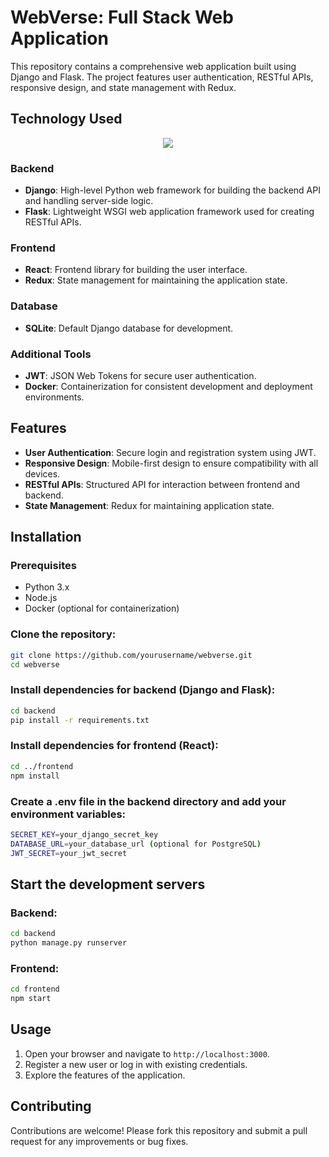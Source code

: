 # WebVerse: Full Stack Web Application

This repository contains a comprehensive web application built using Django and Flask. The project features user authentication, RESTful APIs, responsive design, and state management with Redux.

## Technology Used

<p align="center">
  <a href="https://skillicons.dev">
    <img src="https://skillicons.dev/icons?i=react,redux,django,flask,sqlite,docker" />
  </a>
</p>

### Backend
- **Django**: High-level Python web framework for building the backend API and handling server-side logic.
- **Flask**: Lightweight WSGI web application framework used for creating RESTful APIs.

### Frontend
- **React**: Frontend library for building the user interface.
- **Redux**: State management for maintaining the application state.

### Database
- **SQLite**: Default Django database for development.

### Additional Tools
- **JWT**: JSON Web Tokens for secure user authentication.
- **Docker**: Containerization for consistent development and deployment environments.

## Features
- **User Authentication**: Secure login and registration system using JWT.
- **Responsive Design**: Mobile-first design to ensure compatibility with all devices.
- **RESTful APIs**: Structured API for interaction between frontend and backend.
- **State Management**: Redux for maintaining application state.

## Installation

### Prerequisites
- Python 3.x
- Node.js
- Docker (optional for containerization)

### Clone the repository:
```bash
git clone https://github.com/yourusername/webverse.git
cd webverse
```

### Install dependencies for backend (Django and Flask):
```bash
cd backend
pip install -r requirements.txt
```

### Install dependencies for frontend (React):
```bash
cd ../frontend
npm install
```
### Create a .env file in the backend directory and add your environment variables:
```bash
SECRET_KEY=your_django_secret_key
DATABASE_URL=your_database_url (optional for PostgreSQL)
JWT_SECRET=your_jwt_secret
```

## Start the development servers
### Backend:
```bash
cd backend
python manage.py runserver
```
### Frontend:
```bash
cd frontend
npm start
```

## Usage

1. Open your browser and navigate to `http://localhost:3000`.
2. Register a new user or log in with existing credentials.
3. Explore the features of the application.

## Contributing

Contributions are welcome! Please fork this repository and submit a pull request for any improvements or bug fixes.

